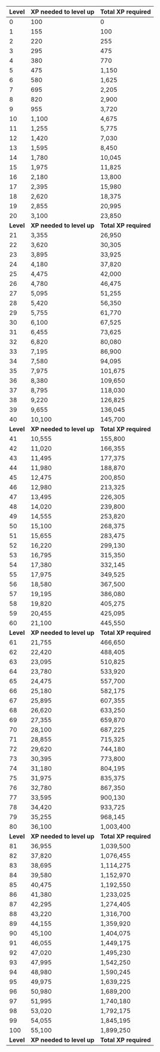 

| **Level** | **XP needed to level up** | **Total XP required** |
|-----------|---------------------------|-----------------------|
| 0         | 100                       | 0                     |
| 1         | 155                       | 100                   |
| 2         | 220                       | 255                   |
| 3         | 295                       | 475                   |
| 4         | 380                       | 770                   |
| 5         | 475                       | 1,150                 |
| 6         | 580                       | 1,625                 |
| 7         | 695                       | 2,205                 |
| 8         | 820                       | 2,900                 |
| 9         | 955                       | 3,720                 |
| 10        | 1,100                     | 4,675                 |
| 11        | 1,255                     | 5,775                 |
| 12        | 1,420                     | 7,030                 |
| 13        | 1,595                     | 8,450                 |
| 14        | 1,780                     | 10,045                |
| 15        | 1,975                     | 11,825                |
| 16        | 2,180                     | 13,800                |
| 17        | 2,395                     | 15,980                |
| 18        | 2,620                     | 18,375                |
| 19        | 2,855                     | 20,995                |
| 20        | 3,100                     | 23,850                |
| **Level** | **XP needed to level up** | **Total XP required** |
| 21        | 3,355                     | 26,950                |
| 22        | 3,620                     | 30,305                |
| 23        | 3,895                     | 33,925                |
| 24        | 4,180                     | 37,820                |
| 25        | 4,475                     | 42,000                |
| 26        | 4,780                     | 46,475                |
| 27        | 5,095                     | 51,255                |
| 28        | 5,420                     | 56,350                |
| 29        | 5,755                     | 61,770                |
| 30        | 6,100                     | 67,525                |
| 31        | 6,455                     | 73,625                |
| 32        | 6,820                     | 80,080                |
| 33        | 7,195                     | 86,900                |
| 34        | 7,580                     | 94,095                |
| 35        | 7,975                     | 101,675               |
| 36        | 8,380                     | 109,650               |
| 37        | 8,795                     | 118,030               |
| 38        | 9,220                     | 126,825               |
| 39        | 9,655                     | 136,045               |
| 40        | 10,100                    | 145,700               |
| **Level** | **XP needed to level up** | **Total XP required** |
| 41        | 10,555                    | 155,800               |
| 42        | 11,020                    | 166,355               |
| 43        | 11,495                    | 177,375               |
| 44        | 11,980                    | 188,870               |
| 45        | 12,475                    | 200,850               |
| 46        | 12,980                    | 213,325               |
| 47        | 13,495                    | 226,305               |
| 48        | 14,020                    | 239,800               |
| 49        | 14,555                    | 253,820               |
| 50        | 15,100                    | 268,375               |
| 51        | 15,655                    | 283,475               |
| 52        | 16,220                    | 299,130               |
| 53        | 16,795                    | 315,350               |
| 54        | 17,380                    | 332,145               |
| 55        | 17,975                    | 349,525               |
| 56        | 18,580                    | 367,500               |
| 57        | 19,195                    | 386,080               |
| 58        | 19,820                    | 405,275               |
| 59        | 20,455                    | 425,095               |
| 60        | 21,100                    | 445,550               |
| **Level** | **XP needed to level up** | **Total XP required** |
| 61        | 21,755                    | 466,650               |
| 62        | 22,420                    | 488,405               |
| 63        | 23,095                    | 510,825               |
| 64        | 23,780                    | 533,920               |
| 65        | 24,475                    | 557,700               |
| 66        | 25,180                    | 582,175               |
| 67        | 25,895                    | 607,355               |
| 68        | 26,620                    | 633,250               |
| 69        | 27,355                    | 659,870               |
| 70        | 28,100                    | 687,225               |
| 71        | 28,855                    | 715,325               |
| 72        | 29,620                    | 744,180               |
| 73        | 30,395                    | 773,800               |
| 74        | 31,180                    | 804,195               |
| 75        | 31,975                    | 835,375               |
| 76        | 32,780                    | 867,350               |
| 77        | 33,595                    | 900,130               |
| 78        | 34,420                    | 933,725               |
| 79        | 35,255                    | 968,145               |
| 80        | 36,100                    | 1,003,400             |
| **Level** | **XP needed to level up** | **Total XP required** |
| 81        | 36,955                    | 1,039,500             |
| 82        | 37,820                    | 1,076,455             |
| 83        | 38,695                    | 1,114,275             |
| 84        | 39,580                    | 1,152,970             |
| 85        | 40,475                    | 1,192,550             |
| 86        | 41,380                    | 1,233,025             |
| 87        | 42,295                    | 1,274,405             |
| 88        | 43,220                    | 1,316,700             |
| 89        | 44,155                    | 1,359,920             |
| 90        | 45,100                    | 1,404,075             |
| 91        | 46,055                    | 1,449,175             |
| 92        | 47,020                    | 1,495,230             |
| 93        | 47,995                    | 1,542,250             |
| 94        | 48,980                    | 1,590,245             |
| 95        | 49,975                    | 1,639,225             |
| 96        | 50,980                    | 1,689,200             |
| 97        | 51,995                    | 1,740,180             |
| 98        | 53,020                    | 1,792,175             |
| 99        | 54,055                    | 1,845,195             |
| 100       | 55,100                    | 1,899,250             |
| **Level** | **XP needed to level up** | **Total XP required** |

